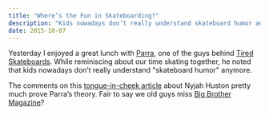 ```yaml
---
title: "Where’s the Fun in Skateboarding?"
description: "Kids nowadays don’t really understand skateboard humor anymore."
date: 2015-10-07
---
```

Yesterday I enjoyed a great lunch with [Parra][1], one of the guys behind [Tired Skateboards][2]. While reminiscing about our time skating together, he noted that kids nowadays don’t really understand "skateboard humor" anymore.

The comments on this [tongue-in-cheek article][3] about Nyjah Huston pretty much prove Parra’s theory. Fair to say we old guys miss [Big Brother Magazine][4]?

[1]: http://byparra.com/
[2]: http://tiredskateboards.com/
[3]: http://theridechannel.com/features/2015/10/nyjah-huston-loses-street-league
[4]: https://en.wikipedia.org/wiki/Big_Brother_%28magazine%29
